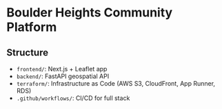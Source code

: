 # Boulder Heights Community Platform

## Structure

- `frontend/`: Next.js + Leaflet app
- `backend/`: FastAPI geospatial API
- `terraform/`: Infrastructure as Code (AWS S3, CloudFront, App Runner, RDS)
- `.github/workflows/`: CI/CD for full stack